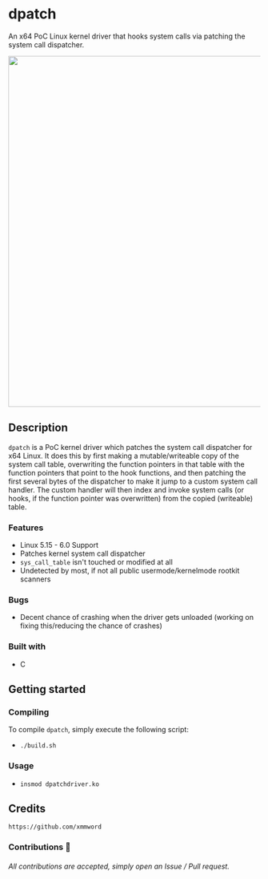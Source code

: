 # dpatch
An x64 PoC Linux kernel driver that hooks system calls via patching the system call dispatcher.

<div align="center">
    <img src="https://user-images.githubusercontent.com/105472509/195727127-49de8c41-5af5-4b9a-af33-028735e21c98.PNG" width="700px"><br>
</div>

## Description
`dpatch` is a PoC kernel driver which patches the system call dispatcher for x64 Linux. It does this by first making a mutable/writeable copy of the 
system call table, overwriting the function pointers in that table with the function pointers that point to the hook functions, and then patching the first several bytes of the dispatcher to make it jump to a custom system call handler. The custom handler will then index and invoke system calls (or hooks, if the function pointer was overwritten) from the copied (writeable) table.

### Features
- Linux 5.15 - 6.0 Support
- Patches kernel system call dispatcher
- `sys_call_table` isn't touched or modified at all
- Undetected by most, if not all public usermode/kernelmode rootkit scanners

### Bugs
- Decent chance of crashing when the driver gets unloaded (working on fixing this/reducing the chance of crashes) 

### Built with
- C

## Getting started
### Compiling
To compile `dpatch`, simply execute the following script:
- `./build.sh`

### Usage
- `insmod dpatchdriver.ko`

## Credits
```
https://github.com/xmmword
```
### Contributions 🎉
###### All contributions are accepted, simply open an Issue / Pull request.
